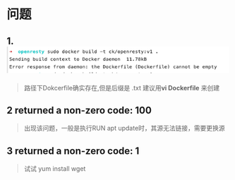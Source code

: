 # 问题

## 1. ![](/assets/docker-pro-1.png)

> 路径下Dokcerfile确实存在,但是后缀是 .txt  建议用**vi Dockerfile** 来创建

## 2  returned a non-zero code: 100

> 出现该问题，一般是执行RUN apt update时，其源无法链接，需要更换源

## 3 returned a non-zero code: 1

> 试试 yum install wget



